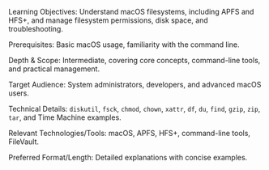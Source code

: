 Learning Objectives: Understand macOS filesystems, including APFS and HFS+, and manage filesystem permissions, disk space, and troubleshooting.

Prerequisites: Basic macOS usage, familiarity with the command line.

Depth & Scope: Intermediate, covering core concepts, command-line tools, and practical management.

Target Audience: System administrators, developers, and advanced macOS users.

Technical Details: `diskutil`, `fsck`, `chmod`, `chown`, `xattr`, `df`, `du`, `find`, `gzip`, `zip`, `tar`, and Time Machine examples.

Relevant Technologies/Tools: macOS, APFS, HFS+, command-line tools, FileVault.

Preferred Format/Length: Detailed explanations with concise examples.
